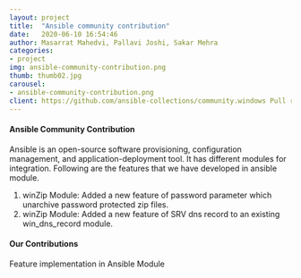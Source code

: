 ```yaml
---
layout: project
title:  "Ansible community contribution"
date:   2020-06-10 16:54:46
author: Masarrat Mahedvi, Pallavi Joshi, Sakar Mehra
categories:
- project
img: ansible-community-contribution.png
thumb: thumb02.jpg
carousel:
- ansible-community-contribution.png
client: https://github.com/ansible-collections/community.windows Pull requests - 90, 112
---
```


#### Ansible Community Contribution
Ansible is an open-source software provisioning, configuration management, and application-deployment tool. It has different modules for integration. Following are the features that we have developed in ansible module.

1. winZip Module: Added a new feature of password parameter which unarchive password protected zip files.
2. winZip Module: Added a new feature of SRV dns record to an existing win_dns_record module.

#### Our Contributions
Feature implementation in Ansible Module